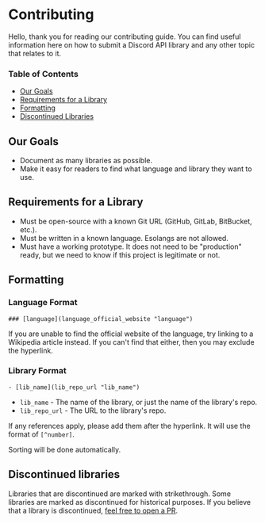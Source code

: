 # Contributing

Hello, thank you for reading our contributing guide. You can find useful
information here on how to submit a Discord API library and any other topic that
relates to it.

### Table of Contents

- [Our Goals](#our-goals)
- [Requirements for a Library](#requirements-for-a-library)
- [Formatting](#formatting)
- [Discontinued Libraries](#discontinued-libraries)

## Our Goals

- Document as many libraries as possible.
- Make it easy for readers to find what language and library they want to use.

## Requirements for a Library

- Must be open-source with a known Git URL (GitHub, GitLab, BitBucket, etc.).
- Must be written in a known language. Esolangs are not allowed.
- Must have a working prototype. It does not need to be "production" ready, but
  we need to know if this project is legitimate or not.

## Formatting

### Language Format

```
### [language](language_official_website "language")
```

If you are unable to find the official website of the language, try linking to a
Wikipedia article instead. If you can't find that either, then you may exclude
the hyperlink.

### Library Format

```
- [lib_name](lib_repo_url "lib_name")
```

- `lib_name` - The name of the library, or just the name of the library's repo.
- `lib_repo_url` - The URL to the library's repo.

If any references apply, please add them after the hyperlink. It will use the
format of `[^number]`.

Sorting will be done automatically.

## Discontinued libraries

Libraries that are discontinued are marked with strikethrough. Some libraries
are marked as discontinued for historical purposes. If you believe that a
library is discontinued, [feel free to open a PR](../../pulls).

